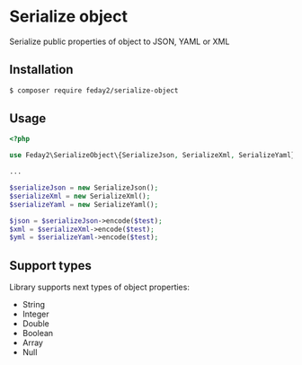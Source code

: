 # Serialize object
Serialize public properties of object to JSON, YAML or XML

## Installation ##
```bash
$ composer require feday2/serialize-object
```

## Usage ##
```php
<?php

use Feday2\SerializeObject\{SerializeJson, SerializeXml, SerializeYaml};

...

$serializeJson = new SerializeJson();
$serializeXml = new SerializeXml();
$serializeYaml = new SerializeYaml();

$json = $serializeJson->encode($test);
$xml = $serializeXml->encode($test);
$yml = $serializeYaml->encode($test);
```
## Support types ##
Library supports next types of object properties:

* String
* Integer
* Double
* Boolean
* Array
* Null
